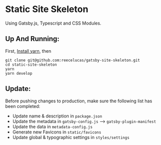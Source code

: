 # Static Site Skeleton

Using Gatsby.js, Typescript and CSS Modules.

## Up And Running:
First, [Install yarn](https://yarnpkg.com/lang/en/docs/install/), then
```
git clone git@github.com:reecelucas/gatsby-site-skeleton.git
cd static-site-skeleton
yarn
yarn develop
```

## Update:
Before pushing changes to production, make sure the following list has been completed:
* Update name & description in `package.json`
* Update the metadata in `gatsby-config.js` –> `gatsby-plugin-manifest`
* Update the data in `metadata-config.js`
* Generate new Favicons in `static/favicons`
* Update global & typographic settings in `styles/settings`

